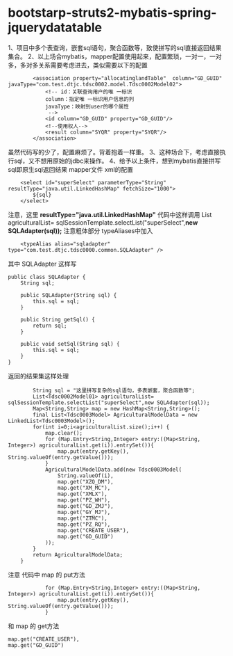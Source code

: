 # bootstarp-struts2-mybatis-spring-jquerydatatable


1、项目中多个表查询，嵌套sql语句，聚合函数等，致使拼写的sql直接返回结果集合。
2、以上场合mybatis，mapper配置使用起来，配置繁琐，一对一，一对多，多对多关系需要考虑进去，类似需要以下的配置

```
		<association property="allocatinglandTable"  column="GD_GUID" javaType="com.test.dtjc.tdsc0002.model.Tdsc0002Model02">
			<!-- id：关联查询用户的唯 一标识
			column：指定唯 一标识用户信息的列
			javaType：映射到user的哪个属性
			 -->
			<id column="GD_GUID" property="GD_GUID"/>
	        <!--使用权人-->			
			<result column="SYQR" property="SYQR"/>
		</association>
```
虽然代码写的少了，配置麻烦了。背着抱着一样重。
3、这种场合下，考虑直接执行sql，又不想用原始的jdbc来操作。
4、给予以上条件，想到mybatis直接拼写sql即原生sql返回结果
     mapper文件 xml的配置
```
	<select id="superSelect" parameterType="String" resultType="java.util.LinkedHashMap" fetchSize="1000"> 
		${sql} 
	</select>

```
注意，这里 **resultType="java.util.LinkedHashMap"** 
代码中这样调用
		List<Tdsc0002Model01> agriculturalList=  sqlSessionTemplate.selectList("superSelect",**new SQLAdapter(sql));**
注意粗体部分
typeAliases中加入
 

     	<typeAlias alias="sqladapter" type="com.test.dtjc.tdsc0000.common.SQLAdapter" />



其中 SQLAdapter  这样写

```
public class SQLAdapter {  
    String sql;  
  
    public SQLAdapter(String sql) {  
        this.sql = sql;  
    }  
  
    public String getSql() {  
        return sql;  
    }  
  
    public void setSql(String sql) {  
        this.sql = sql;  
    }  
}

```

返回的结果集这样处理

```
        String sql = "这里拼写复杂的sql语句，多表嵌套，聚合函数等";
		List<Tdsc0002Model01> agriculturalList=  sqlSessionTemplate.selectList("superSelect",new SQLAdapter(sql));
		Map<String,String> map = new HashMap<String,String>();
		final List<Tdsc0003Model> AgriculturalModelData = new LinkedList<Tdsc0003Model>();
		for(int i=0;i<agriculturalList.size();i++) {
			map.clear();
			for (Map.Entry<String,Integer> entry:((Map<String, Integer>) agriculturalList.get(i)).entrySet()){
			    map.put(entry.getKey(), String.valueOf(entry.getValue()));
			}
			AgriculturalModelData.add(new Tdsc0003Model(
				String.valueOf(i),
				map.get("XZQ_DM"),
				map.get("XM_MC"),
				map.get("XMLX"),
				map.get("PZ_WH"),
				map.get("GD_ZMJ"),
				map.get("GY_MJ"),
				map.get("ZTMC"),
				map.get("PZ_RQ"),
				map.get("CREATE_USER"),
				map.get("GD_GUID")  
			));
		}
		return AgriculturalModelData;
	}

```
注意  代码中 map  的 put方法

```
			for (Map.Entry<String,Integer> entry:((Map<String, Integer>) agriculturalList.get(i)).entrySet()){
			    map.put(entry.getKey(), String.valueOf(entry.getValue()));
			}
```

和 map 的 get方法

```
map.get("CREATE_USER"),
map.get("GD_GUID")  
```
